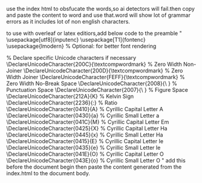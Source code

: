 use the index html to obsfucate the words,so ai detectors will fail.then copy and paste the content to word and use that.word will show lot of grammar errors as it includes lot of non english characters.


to use with overleaf or latex editiors,add below code to the preamble
"
\usepackage[utf8]{inputenc}
\usepackage[T1]{fontenc}
\usepackage{lmodern} % Optional: for better font rendering

% Declare specific Unicode characters if necessary
\DeclareUnicodeCharacter{200C}{\textcompwordmark} % Zero Width Non-Joiner
\DeclareUnicodeCharacter{200D}{\textcompwordmark} % Zero Width Joiner
\DeclareUnicodeCharacter{FEFF}{\textcompwordmark} % Zero Width No-Break Space
\DeclareUnicodeCharacter{2008}{\ } % Punctuation Space
\DeclareUnicodeCharacter{2007}{\ } % Figure Space
\DeclareUnicodeCharacter{212A}{K} % Kelvin Sign
\DeclareUnicodeCharacter{2236}{:} % Ratio
\DeclareUnicodeCharacter{0410}{A} % Cyrillic Capital Letter A
\DeclareUnicodeCharacter{0430}{a} % Cyrillic Small Letter a
\DeclareUnicodeCharacter{041C}{M} % Cyrillic Capital Letter Em
\DeclareUnicodeCharacter{0425}{X} % Cyrillic Capital Letter Ha
\DeclareUnicodeCharacter{0445}{x} % Cyrillic Small Letter Ha
\DeclareUnicodeCharacter{0415}{E} % Cyrillic Capital Letter Ie
\DeclareUnicodeCharacter{0435}{e} % Cyrillic Small Letter Ie
\DeclareUnicodeCharacter{041E}{O} % Cyrillic Capital Letter O
\DeclareUnicodeCharacter{043E}{o} % Cyrillic Small Letter O
"
add this before the document begin
then paste the content generated from the index.html to the document body.